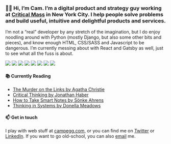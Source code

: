 ### 👋🏻 Hi, I’m Cam. I’m a digital product and strategy guy working at [Critical Mass](https://criticalmass.com/) in New York City. I help people solve problems and build useful, intuitive and delightful products and services.

I’m not a “real” developer by any stretch of the imagination, but I do enjoy noodling around with Python (mostly Django, but also some other bits and pieces), and know enough HTML, CSS/SASS and Javascript to be dangerous. I’m currently messing about with React and Gatsby as well, just to see what all the fuss is about.

<img src="https://img.shields.io/badge/python-%233776AB.svg?&style=for-the-badge&logo=python&logoColor=white"> <img src="https://img.shields.io/badge/django%20-%23092E20.svg?&style=for-the-badge&logo=django&logoColor=white"> <img src="https://img.shields.io/badge/html5%20-%23E34F26.svg?&style=for-the-badge&logo=html5&logoColor=white"> <img src="https://img.shields.io/badge/css3%20-%231572B6.svg?&style=for-the-badge&logo=css3&logoColor=white"> <img src="https://img.shields.io/badge/sass%20-%23CC6699.svg?&style=for-the-badge&logo=sass&logoColor=white"> <img src="https://img.shields.io/badge/javascript%20-%23323330.svg?&style=for-the-badge&logo=javascript&logoColor=%23F7DF1E"> <img src="https://img.shields.io/badge/react%20-%2320232a.svg?&style=for-the-badge&logo=react&logoColor=%2361DAFB"> <img src="https://img.shields.io/badge/gatsby%20-663399.svg?&style=for-the-badge&logo=gatsby&logoColor=white">

#### 📚 Currently Reading

<!-- BOOK-LIST:START -->
- [The Murder on the Links by Agatha Christie](https://bookshop.org/a/3428/9780525565086)
- [Critical Thinking by Jonathan Haber](https://bookshop.org/a/3428/9780262538282)
- [How to Take Smart Notes by Sönke Ahrens](https://bookshop.org/a/3428/9781542866507)
- [Thinking in Systems by Donella Meadows](https://bookshop.org/a/3428/9781603580557)
<!-- BOOK-LIST:END -->

#### 📫 Get in touch

I play with web stuff at [campegg.com](https://campegg.com/), or you can find me on [Twitter](https://twitter.com/campegg) or [LinkedIn](https://www.linkedin.com/in/campegg). If you want to go old-school, you can also [email](mailto:cam@campegg.com) me.
